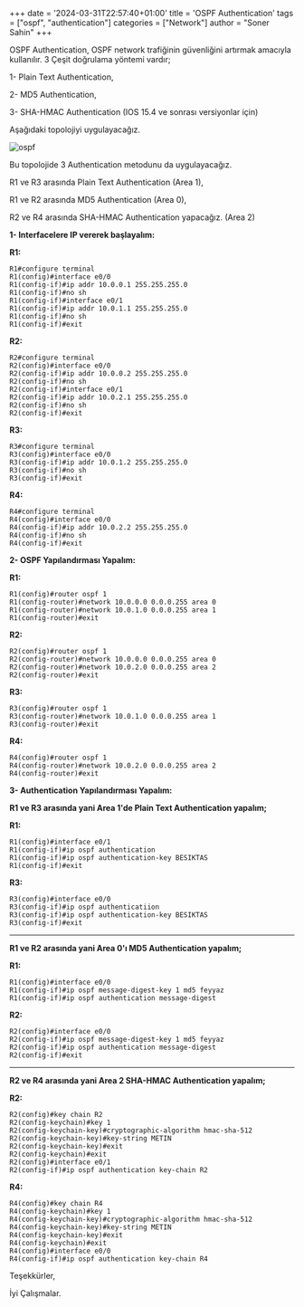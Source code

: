 +++
date = '2024-03-31T22:57:40+01:00'
title = 'OSPF Authentication'
tags = ["ospf", "authentication"]
categories = ["Network"]
author = "Soner Sahin"
+++

OSPF Authentication, OSPF network trafiğinin güvenliğini artırmak amacıyla kullanılır. 
3 Çeşit doğrulama yöntemi vardır;

1- Plain Text Authentication,

2- MD5 Authentication,

3- SHA-HMAC Authentication (IOS 15.4 ve sonrası versiyonlar için)

Aşağıdaki topolojiyi uygulayacağız.

![ospf](/images/ospf-authentication/1.png)

Bu topolojide 3 Authentication metodunu da uygulayacağız.

R1 ve R3 arasında Plain Text Authentication (Area 1),

R1 ve R2 arasında MD5 Authentication (Area 0),

R2 ve R4 arasında SHA-HMAC Authentication yapacağız. (Area 2)

**1- Interfacelere IP vererek başlayalım:**

**R1:**
```
R1#configure terminal 
R1(config)#interface e0/0
R1(config-if)#ip addr 10.0.0.1 255.255.255.0
R1(config-if)#no sh
R1(config-if)#interface e0/1
R1(config-if)#ip addr 10.0.1.1 255.255.255.0
R1(config-if)#no sh
R1(config-if)#exit
```

**R2:**
```
R2#configure terminal 
R2(config)#interface e0/0
R2(config-if)#ip addr 10.0.0.2 255.255.255.0
R2(config-if)#no sh
R2(config-if)#interface e0/1
R2(config-if)#ip addr 10.0.2.1 255.255.255.0
R2(config-if)#no sh
R2(config-if)#exit
```

**R3:**
```
R3#configure terminal 
R3(config)#interface e0/0
R3(config-if)#ip addr 10.0.1.2 255.255.255.0
R3(config-if)#no sh
R3(config-if)#exit
```

**R4:**
```
R4#configure terminal 
R4(config)#interface e0/0
R4(config-if)#ip addr 10.0.2.2 255.255.255.0
R4(config-if)#no sh
R4(config-if)#exit
```


**2- OSPF Yapılandırması Yapalım:**

**R1:**
```
R1(config)#router ospf 1
R1(config-router)#network 10.0.0.0 0.0.0.255 area 0
R1(config-router)#network 10.0.1.0 0.0.0.255 area 1
R1(config-router)#exit
```

**R2:**
```
R2(config)#router ospf 1
R2(config-router)#network 10.0.0.0 0.0.0.255 area 0
R2(config-router)#network 10.0.2.0 0.0.0.255 area 2
R2(config-router)#exit
```

**R3:**
```
R3(config)#router ospf 1
R3(config-router)#network 10.0.1.0 0.0.0.255 area 1
R3(config-router)#exit
```

**R4:**
```
R4(config)#router ospf 1
R4(config-router)#network 10.0.2.0 0.0.0.255 area 2
R4(config-router)#exit
```


**3-  Authentication Yapılandırması Yapalım:**

**R1 ve R3 arasında yani Area 1'de Plain Text Authentication yapalım;**

**R1:**
```
R1(config)#interface e0/1
R1(config-if)#ip ospf authentication
R1(config-if)#ip ospf authentication-key BESIKTAS
R1(config-if)#exit
```

**R3:**
```
R3(config)#interface e0/0
R3(config-if)#ip ospf authenticatiion
R3(config-if)#ip ospf authentication-key BESIKTAS
R3(config-if)#exit
```


------------------------------------------------------------------------

**R1 ve R2 arasında yani Area 0'ı MD5 Authentication yapalım;**

**R1:**
```
R1(config)#interface e0/0
R1(config-if)#ip ospf message-digest-key 1 md5 feyyaz
R1(config-if)#ip ospf authentication message-digest
```

**R2:**
```
R2(config)#interface e0/0
R2(config-if)#ip ospf message-digest-key 1 md5 feyyaz
R2(config-if)#ip ospf authentication message-digest
R2(config-if)#exit
```

------------------------------------------------------------------------

**R2 ve R4 arasında yani Area 2 SHA-HMAC Authentication yapalım;**

**R2:**
```
R2(config)#key chain R2
R2(config-keychain)#key 1
R2(config-keychain-key)#cryptographic-algorithm hmac-sha-512 
R2(config-keychain-key)#key-string METIN
R2(config-keychain-key)#exit
R2(config-keychain)#exit
R2(config)#interface e0/1
R2(config-if)#ip ospf authentication key-chain R2
```

**R4:**
```
R4(config)#key chain R4
R4(config-keychain)#key 1
R4(config-keychain-key)#cryptographic-algorithm hmac-sha-512
R4(config-keychain-key)#key-string METIN
R4(config-keychain-key)#exit
R4(config-keychain)#exit
R4(config)#interface e0/0
R4(config-if)#ip ospf authentication key-chain R4

```


Teşekkürler,

İyi Çalışmalar.